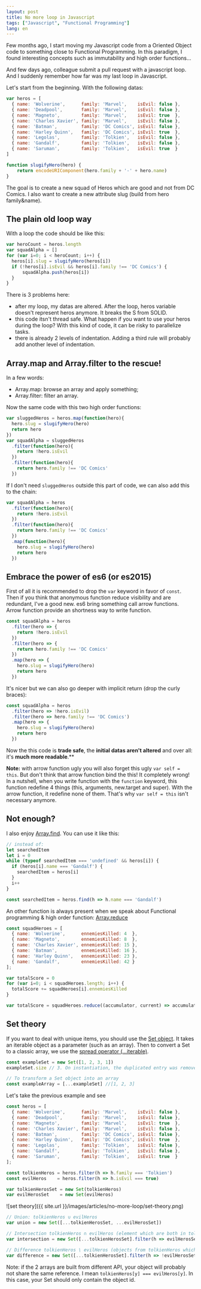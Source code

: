 ```yaml
---
layout: post
title: No more loop in Javascript
tags: ["Javascript", "Functional Programming"]
lang: en
---
```


Few months ago, I start moving my Javascript code from a Oriented Object code to something close to Functional Programming.
In this paradigm, I found interesting concepts such as immutability and high order functions...

And few days ago, colleague submit a pull request with a javascript loop. And I suddenly remember how far was my last loop in Javascript.

Let's start from the beginning. With the following datas:

```js
var heros = [
  { name: 'Wolverine',      family: 'Marvel',    isEvil: false },
  { name: 'Deadpool',       family: 'Marvel',    isEvil: false },
  { name: 'Magneto',        family: 'Marvel',    isEvil: true  },
  { name: 'Charles Xavier', family: 'Marvel',    isEvil: false },
  { name: 'Batman',         family: 'DC Comics', isEvil: false },
  { name: 'Harley Quinn',   family: 'DC Comics', isEvil: true  },
  { name: 'Legolas',        family: 'Tolkien',   isEvil: false },
  { name: 'Gandalf',        family: 'Tolkien',   isEvil: false },
  { name: 'Saruman',        family: 'Tolkien',   isEvil: true  }
]

function slugifyHero(hero) {
    return encodeURIComponent(hero.family + '-' + hero.name)
}
```

The goal is to create a new squad of Heros which are good and not from DC Comics. I also want to create a new attribute slug (build from hero family&name).

## The plain old loop way

With a loop the code should be like this:

```js
var heroCount = heros.length
var squadAlpha = []
for (var i=0; i < heroCount; i++) {
  heros[i].slug = slugifyHero(heros[i])
  if (!heros[i].isEvil && heros[i].family !== 'DC Comics') {
      squadAlpha.push(heros[i])
  }
}
```

There is 3 problems here:

* after my loop, my datas are altered. After the loop, heros variable doesn't represent heros anymore. It breaks the S from SOLID.
* this code itsn't thread safe. What happen if you want to use your heros during the loop? With this kind of code, it can be risky to parallelize tasks.
* there is already 2 levels of indentation. Adding a third rule will probably add another level of indentation.

## Array.map and Array.filter to the rescue!

In a few words:

* Array.map: browse an array and apply something;
* Array.filter: filter an array.

Now the same code with this two high order functions:

```js
var sluggedHeros = heros.map(function(hero){
  hero.slug = slugifyHero(hero)
  return hero
})
var squadAlpha = sluggedHeros
  .filter(function(hero){
    return !hero.isEvil
  })
  .filter(function(hero){
    return hero.family !== 'DC Comics'
  })
```

If I don't need `sluggedHeros` outside this part of code, we can also add this to the chain:

```js
var squadAlpha = heros
  .filter(function(hero){
    return !hero.isEvil
  })
  .filter(function(hero){
    return hero.family !== 'DC Comics'
  })
  .map(function(hero){
    hero.slug = slugifyHero(hero)
    return hero
  })
```

## Embrace the power of es6 (or es2015)

First of all it is recommended to drop the `var` keyword in favor of `const`.
Then if you think that anonymous function reduce visibility and are redundant, I've a good new. es6 bring something call arrow functions. Arrow function provide an shortness way to write function.

```js
const squadAlpha = heros
  .filter(hero => {
    return !hero.isEvil
  })
  .filter(hero => {
    return hero.family !== 'DC Comics'
  })
  .map(hero => {
    hero.slug = slugifyHero(hero)
    return hero
  })
```

It's nicer but we can also go deeper with implicit return (drop the curly braces):

```js
const squadAlpha = heros
  .filter(hero => !hero.isEvil)
  .filter(hero => hero.family !== 'DC Comics')
  .map(hero => {
    hero.slug = slugifyHero(hero)
    return hero
  })
```

Now the this code is **trade safe**, the **initial datas aren't altered** and over all: it's **much more readable**.**

**Note:** with arrow function ugly you will also forget this ugly `var self = this`. But don't think that arrow function bind the this! It completely wrong!
In a nutshell, when you write function with the `function` keyword, this function redefine 4 things (this, arguments, new.target and super). With the arrow function, it redefine none of them. That's why `var self = this` isn't necessary anymore.

## Not enough?

I also enjoy [Array.find](https://developer.mozilla.org/en-US/docs/Web/JavaScript/Reference/Global_Objects/Array/find). You can use it like this:

```js
// instead of:
let searchedItem
let i = 0
while (typeof searchedItem === 'undefined' && heros[i]) {
  if (heros[i].name === 'Gandalf') {
    searchedItem = heros[i]
  }
  i++
}

const searchedItem = heros.find(h => h.name === 'Gandalf')
```

An other function is always present when we speak about Functional programming & high order function: [Array.reduce](https://developer.mozilla.org/en-US/docs/Web/JavaScript/Reference/Global_Objects/Array/Reduce)

```js
const squadHeroes = [
  { name: 'Wolverine',      ennemiesKilled: 4  },
  { name: 'Magneto',        ennemiesKilled: 8  },
  { name: 'Charles Xavier', ennemiesKilled: 15 },
  { name: 'Batman',         ennemiesKilled: 16 },
  { name: 'Harley Quinn',   ennemiesKilled: 23 },
  { name: 'Gandalf',        ennemiesKilled: 42 }
];

var totalScore = 0
for (var i=0; i < squadHeroes.length; i++) {
  totalScore += squadHeroes[i].ennemiesKilled
}

var totalScore = squadHeroes.reduce((accumulator, current) => accumulator + current.ennemiesKilled, 0)
```

## Set theory

If you want to deal with unique items, you should use the [Set object](https://developer.mozilla.org/en-US/docs/Web/JavaScript/Reference/Global_Objects/Set). It takes an iterable object as a parameter (such as an array). Then to convert a Set to a classic array, we use the [spread operator (...iterable)](https://developer.mozilla.org/en-US/docs/Web/JavaScript/Reference/Operators/Spread_operator).

```js
const exampleSet = new Set([1, 2, 3, 1])
exampleSet.size // 3. On instantiation, the duplicated entry was removed (here 1)

// To transform a Set object into an array
const exampleArray = [...exampleSet] //[1, 2, 3]
```

Let's take the previous example and see

```js
const heros = [
  { name: 'Wolverine',      family: 'Marvel',    isEvil: false },
  { name: 'Deadpool',       family: 'Marvel',    isEvil: false },
  { name: 'Magneto',        family: 'Marvel',    isEvil: true  },
  { name: 'Charles Xavier', family: 'Marvel',    isEvil: false },
  { name: 'Batman',         family: 'DC Comics', isEvil: false },
  { name: 'Harley Quinn',   family: 'DC Comics', isEvil: true  },
  { name: 'Legolas',        family: 'Tolkien',   isEvil: false },
  { name: 'Gandalf',        family: 'Tolkien',   isEvil: false },
  { name: 'Saruman',        family: 'Tolkien',   isEvil: true  }
];

const tolkienHeros = heros.filter(h => h.family === 'Tolkien')
const evilHeros    = heros.filter(h => h.isEvil === true)

var tolkienHerosSet = new Set(tolkienHeros)
var evilHerosSet    = new Set(evilHeros)
```

![set theory]({{ site.url }}/images/articles/no-more-loop/set-theory.png)

```js
// Union: tolkienHeros ∪ evilHeros
var union = new Set([...tolkienHerosSet, ...evilHerosSet])

// Intersection tolkienHeros ∩ evilHeros (element which are both in tolkienHeros and evilHeros)
var intersection = new Set([...tolkienHerosSet].filter(h => evilHerosSet.has(h)))

// Difference tolkienHeros \ evilHeros (objects from tolkienHeros which are not in evilHeros)
var difference = new Set([...tolkienHerosSet].filter(h => !evilHerosSet.has(h)))
```

Note: if the 2 arrays are built from different API, your object will probably not share the same reference. I mean `tolkienHeros[y] === evilHeros[y]`. In this case, your Set should only contain the object id.
